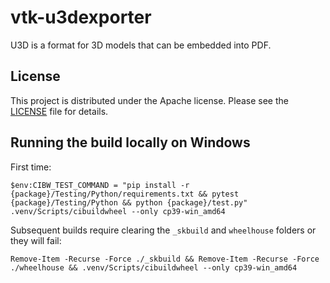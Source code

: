 # vtk-u3dexporter

U3D is a format for 3D models that can be embedded into PDF.

## License

This project is distributed under the Apache license. Please see the [LICENSE][LICENSE] file for details.

[LICENSE]: https://github.com/ClinicalGraphics/VTKU3DExporter/blob/main/LICENSE

## Running the build locally on Windows

First time:

```pwsh
$env:CIBW_TEST_COMMAND = "pip install -r {package}/Testing/Python/requirements.txt && pytest {package}/Testing/Python && python {package}/test.py"
.venv/Scripts/cibuildwheel --only cp39-win_amd64
```

Subsequent builds require clearing the `_skbuild` and `wheelhouse` folders or they will fail:

```pwsh
Remove-Item -Recurse -Force ./_skbuild && Remove-Item -Recurse -Force ./wheelhouse && .venv/Scripts/cibuildwheel --only cp39-win_amd64
```